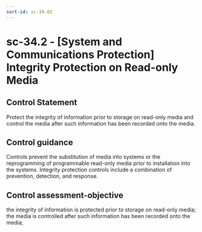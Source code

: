 ```yaml
---
sort-id: sc-34.02
---
```


# sc-34.2 - \[System and Communications Protection\] Integrity Protection on Read-only Media

## Control Statement

Protect the integrity of information prior to storage on read-only media and control the media after such information has been recorded onto the media.

## Control guidance

Controls prevent the substitution of media into systems or the reprogramming of programmable read-only media prior to installation into the systems. Integrity protection controls include a combination of prevention, detection, and response.

## Control assessment-objective

the integrity of information is protected prior to storage on read-only media;
the media is controlled after such information has been recorded onto the media;
